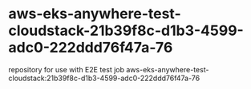 # aws-eks-anywhere-test-cloudstack-21b39f8c-d1b3-4599-adc0-222ddd76f47a-76
repository for use with E2E test job aws-eks-anywhere-test-cloudstack:21b39f8c-d1b3-4599-adc0-222ddd76f47a-76
